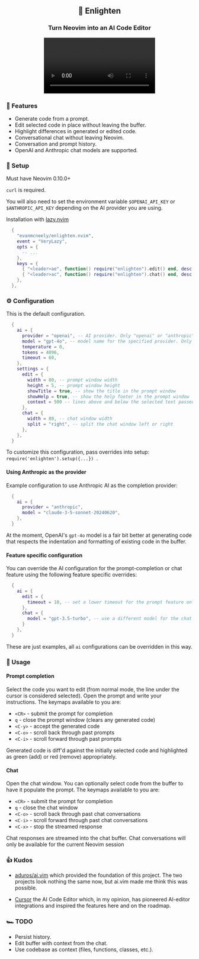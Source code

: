 <div align="center">

## 🤖 Enlighten

### Turn Neovim into an AI Code Editor

<video src="https://github.com/user-attachments/assets/bb48765f-2aae-45e9-8458-c4367e693319" controls autoplay style="max-width: 100%;"></video>

</div>

### 🥖 Features

- Generate code from a prompt.
- Edit selected code in place without leaving the buffer.
- Highlight differences in generated or edited code.
- Conversational chat without leaving Neovim.
- Conversation and prompt history.
- OpenAI and Anthropic chat models are supported.

### 💾 Setup

Must have Neovim 0.10.0+

`curl` is required.

You will also need to set the environment variable `$OPENAI_API_KEY` or `$ANTHROPIC_API_KEY` depending on the AI provider you are using.

Installation with [lazy.nvim](https://github.com/folke/lazy.nvim)

```lua
  {
    "evanmcneely/enlighten.nvim",
    event = "VeryLazy",
    opts = {
      -- ...
    },
    keys = {
      { "<leader>ae", function() require("enlighten").edit() end, desc = "Edit", mode = { "n", "v" } },
      { "<leader>ac", function() require("enlighten").chat() end, desc = "Chat", mode = { "n", "v" } },
    },
  },
```

### ⚙️ Configuration

This is the default configuration.

```lua
  {
    ai = {
      provider = "openai", -- AI provider. Only "openai" or "anthropic" or supported.
      model = "gpt-4o", -- model name for the specified provider. Only chat completion models are supported.
      temperature = 0,
      tokens = 4096,
      timeout = 60,
    },
    settings = {
      edit = {
        width = 80, -- prompt window width
        height = 5, -- prompt window height
        showTitle = true, -- show the title in the prompt window
        showHelp = true, -- show the help footer in the prompt window
        context = 500 -- lines above and below the selected text passed to the model as context
      },
      chat = {
        width = 80, -- chat window width
        split = "right", -- split the chat window left or right
      },
    },
  }
```

To customize this configuration, pass overrides into setup: `require('enlighten').setup({...}) `.

#### Using Anthropic as the provider

Example configuration to use Anthropic AI as the completion provider:

```lua
  {
    ai = {
      provider = "anthropic",
      model = "claude-3-5-sonnet-20240620",
    },
  }
```

At the moment, OpenAI's `gpt-4o` model is a fair bit better at generating code that respects the indentation and formatting of existing code in the buffer.

#### Feature specific configuration

You can override the AI configuration for the prompt-completion or chat feature using the following feature specific overrides:

```lua
  {
    ai = {
      edit = {
        timeout = 10, -- set a lower timeout for the prompt feature only
      },
      chat = {
        model = "gpt-3.5-turbo", -- use a different model for the chat feature only
      }
    },
  }
```

These are just examples, all `ai` configurations can be overridden in this way.

### 📖 Usage

#### Prompt completion

Select the code you want to edit (from normal mode, the line under the cursor is considered selected). Open the prompt and write your instructions. The keymaps available to you are:

- `<CR>` - submit the prompt for completion
- `q` - close the prompt window (clears any generated code)
- `<C-y>` - accept the generated code
- `<C-o>` - scroll back through past prompts
- `<C-i>` - scroll forward through past prompts

Generated code is diff'd against the initially selected code and highlighted as green (add) or red (remove) appropriately.

#### Chat

Open the chat window. You can optionally select code from the buffer to have it populate the prompt. The keymaps available to you are:

- `<CR>` - submit the prompt for completion
- `q` - close the chat window
- `<C-o>` - scroll back through past chat conversations
- `<C-i>` - scroll forward through past chat conversations
- `<C-x>` - stop the streamed response

Chat responses are streamed into the chat buffer. Chat conversations will only be available for the current Neovim session

### 👍 Kudos

- [aduros/ai.vim](https://github.com/aduros/ai.vim) which provided the foundation of this project. The two projects look nothing the same now, but ai.vim made me think this was possible.

- [Cursor](https://www.cursor.com/) the AI Code Editor which, in my opinion, has pioneered AI-editor integrations and inspired the features here and on the roadmap.

### 🏎️ TODO

- Persist history.
- Edit buffer with context from the chat.
- Use codebase as context (files, functions, classes, etc.).
